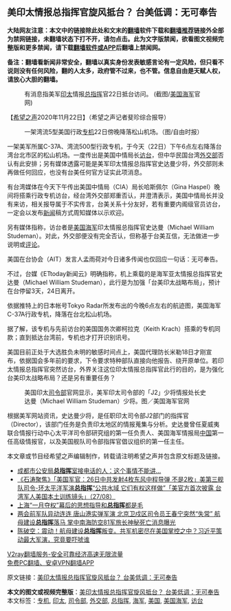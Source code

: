  <h2>美印太情报总指挥官旋风抵台？ 台美低调：无可奉告</h2> <p class="notice"><b>大陆网友注意：本文中的链接除此处和文末的<a href="https://github.com/bannedbook/fanqiang" >翻墙</a>软件下载和<a href="https://github.com/killgcd/justmysocks/blob/master/README.md">翻墙推荐</a>链接外全部为禁网链接，未翻墙状态下打不开，请勿点击。此为文字版禁闻，欲看图文视频完整版和更多禁闻，请下载<a href="https://github.com/bannedbook/fanqiang">翻墙软件或APP</a>后翻墙上禁闻网。</p><p>备注：翻墙看新闻非常安全，翻墙以真实身份发表敏感言论有一定风险，但只看不说则没有任何风险，翻的人太多，政府管不过来，也不管。信息自由是天赋人权，请放心大胆的翻墙。</b></p>  <div class="entry"> <figure><figcaption>有消息指美军<a href="https://www.bannedbook.org/bnews/tag/%E5%8D%B0%E5%A4%AA/" class="st_tag internal_tag" rel="tag" title="标签 印太 下的日志">印太</a>情报<a href="https://www.bannedbook.org/bnews/tag/%E6%80%BB%E6%8C%87%E6%8C%A5/" class="st_tag internal_tag" rel="tag" title="标签 总指挥 下的日志">总指挥</a>官22日抵台访问。 (截图/<a href="https://www.bannedbook.org/bnews/tag/%e7%be%8e%e5%9b%bd/" class="st_tag internal_tag" rel="tag" title="标签 美国 下的日志">美国</a><a href="https://www.bannedbook.org/bnews/tag/%e6%b5%b7%e5%86%9b/" class="st_tag internal_tag" rel="tag" title="标签 海军 下的日志">海军</a>官网)</figcaption></figure> <p>【<span class='wp_keywordlink_affiliate'><a href="https://www.soundofhope.org" title="希望之声" target="_blank">希望之声</a></span>2020年11月22日】（希望之声记者斐珍综合报导）</p> <figure><figcaption>一架湾流5型美国行政<a href="https://www.bannedbook.org/bnews/tag/%E4%B8%93%E6%9C%BA/" class="st_tag internal_tag" rel="tag" title="标签 专机 下的日志">专机</a>22日傍晚降落松山机场。（图/自由时报）</figcaption></figure> <p>一架美军所属C-37A、湾流500型行政专机，于今天（22日）下午6点左右降落台湾台北市区的松山机场。一度传出是美国中情局长<a href="https://www.bannedbook.org/bnews/tag/%E8%AE%BF%E5%8F%B0/" class="st_tag internal_tag" rel="tag" title="标签 访台 下的日志">访台</a>，但中华民国台湾<a href="https://www.bannedbook.org/bnews/tag/%E5%A4%96%E4%BA%A4%E9%83%A8/" class="st_tag internal_tag" rel="tag" title="标签 外交部 下的日志">外交部</a>否认有此安排；另有媒体透露可能是美军印太情报总指挥官史达曼少将，外交部则未再做任何回应，也没有台美任何官方证实此项消息。</p> <p>有台湾媒体在今天下午传出美国中情局（CIA）局长哈斯佩尔（Gina Haspel）晚间将搭乘行政专机访台，经台湾外交部郑重否认，并澄清表示，美国中情局长并没有来访，相关报导属于不实传言，台美关系十分友好，若有重要内阁级官员访台，一定会以发布<span class='wp_keywordlink_affiliate'><a href="https://www.bannedbook.org/" title="新闻">新闻</a></span>稿方式周知媒体以示欢迎。</p>  <p>另有媒体指称，访台者是<a href="https://www.bannedbook.org/bnews/tag/%e7%be%8e%e5%9b%bd%e6%b5%b7%e5%86%9b/" class="st_tag internal_tag" rel="tag" title="标签 美国海军 下的日志">美国海军</a>印太情报总指挥官史达曼（Michael William Studeman）。对此，外交部便没有完全否认，但称基于台美互信，无法做进一步说明或<span class='wp_keywordlink_affiliate'><a href="https://www.bannedbook.org/bnews/comments/" title="新闻评论" target="_blank">评论</a></span>。</p> <p>美国在台协会（AIT）发言人孟雨荷对今日诸多传闻也仅回应一句话：无可奉告。</p> <p>不过，台媒《ETtoday新闻云》明确指称，机上乘载的是海军亚太情报总指挥官史达曼（Michael William Studeman），此行是为加强「台美印太战略布局」，预计在台停留3天，24日离开。</p>  <p>依据推特上的日本帐号Tokyo Radar所发布出的今晚6点左右的航迹图，美国海军C-37A行政专机，降落在台北松山机场。</p> <p>据了解，该专机与先前访台的美国国务次卿柯拉克（Keith Krach）搭乘的专机同款；直到抵达台湾前，专机也才打开识别讯号。</p> <p>美国目前正处于大选胜负未明的敏感时间点上，美国代理防长米勒18日才刚宣布，依据国会多年前的要求，下令要求特种部队直接向他报告、绕开原单位。若印太情报总指挥官突然访台，外界关注这位印太情报总指挥官此行的目的，是为强化台美印太战略布局？还是另有重要任务？</p>  <figure><figcaption>美国印太<a href="https://www.bannedbook.org/bnews/tag/%E5%8F%B8%E4%BB%A4%E9%83%A8/" class="st_tag internal_tag" rel="tag" title="标签 司令部 下的日志">司令部</a>官网显示，美军印太司令部的「J2」少将情报处长史达曼（Michael William Studeman）少将。图／美国海军官网</figcaption></figure> <p>根据美军网站资讯，史达曼少将，是任职印太司令部J2部门的指挥官（Director），该部门任务是负责印太地区的情报蒐集与分析。史达曼曾任夏威夷联合情报行动中心太平洋司令部研究组的第一任负责人、美国海军情报局<span class='wp_keywordlink_affiliate'><a href="https://www.bannedbook.org/" title="中国" target="_blank">中国</a></span>第一任高级情报官，以及美国舰队司令部指挥官倡议组织的第一任主任。</p> <p>本文章或节目经希望之声编辑制作，转载请注明希望之声并包含原文标题及链接。</p> <ul class='op-related-articles' title='相关阅读'> <li><a href='https://www.bannedbook.org/bnews/cnnews/20201102/1424339.html' target='_blank'>成都市公安局<b>总指挥</b>室接电话的人：这个事情不能讲…</a></li> <li><a href='https://www.bannedbook.org/bnews/bannedvideo/20200828/1386899.html' target='_blank'>《石涛聚焦》「美国军官：26日中共发射4枚东风中程导弹 不是2枚」美第三舰队司令-环太平洋军演<b>总指挥</b>“公共水域 它们有权这样做”「美官方首次披露 台湾军人美国本土训练镜头」（27/08）</a></li> <li><a href='https://www.bannedbook.org/bnews/cnnews/20200817/1381386.html' target='_blank'>上海“一月夺权”幕后的思想指导和<b>总指挥</b>都是毛</a></li> <li><a href='https://www.bannedbook.org/bnews/comments/20200515/1329045.html' target='_blank'>两会前军队异动连连 唐山港实弹军演 北京卫戍区司令员王春宁突然“失常” 航母建设<b>总指挥</b>落马 掌中南海防空81军旅长神秘死亡消息曝光</a></li> <li><a href='https://www.bannedbook.org/bnews/cbnews/20200514/1328193.html' target='_blank'>陈破空：震动！航母建设<b>总指挥</b>叛变。共军机密尽在美国掌控之中？习近平策动最大军演，究竟要吓唬谁 </a></li> </ul> <p class="texttj"> <a href="https://www.bannedbook.org/forum23/topic22702.html" target="_blank">V2ray翻墙服务-安全可靠经济高速无限流量</a><br/> <a href="https://github.com/bannedbook/fanqiang/wiki/%E7%A6%81%E9%97%BB%E7%BD%91%E5%AE%89%E5%8D%93%E7%BF%BB%E5%A2%99%E6%96%B0%E9%97%BBAPP" target="_blank">免费PC翻墙、安卓VPN翻墙APP</a></p><p>原文链接：<a class="src_link"  href="https://www.soundofhope.org/post/445636" target="_blank">美印太情报总指挥官旋风抵台？ 台美低调：无可奉告</a></p> <a name='sharetosocial'></a>       <div><b>本文的图文或视频完整版</b>：<a href='https://www.bannedbook.org/bnews/comments/20201122/1435270.html'>美印太情报总指挥官旋风抵台？ 台美低调：无可奉告</a></div>  </div><!--END ENTRY--> <div class="postfooter"> <div>本文标签：<a href="https://www.bannedbook.org/bnews/tag/%E4%B8%93%E6%9C%BA/" rel="tag">专机</a>, <a href="https://www.bannedbook.org/bnews/tag/%E5%8D%B0%E5%A4%AA/" rel="tag">印太</a>, <a href="https://www.bannedbook.org/bnews/tag/%E5%8F%B8%E4%BB%A4%E9%83%A8/" rel="tag">司令部</a>, <a href="https://www.bannedbook.org/bnews/tag/%E5%A4%96%E4%BA%A4%E9%83%A8/" rel="tag">外交部</a>, <a href="https://www.bannedbook.org/bnews/tag/%E6%80%BB%E6%8C%87%E6%8C%A5/" rel="tag">总指挥</a>, <a href="https://www.bannedbook.org/bnews/tag/%e6%b5%b7%e5%86%9b/" rel="tag">海军</a>, <a href="https://www.bannedbook.org/bnews/tag/%e7%be%8e%e5%9b%bd/" rel="tag">美国</a>, <a href="https://www.bannedbook.org/bnews/tag/%e7%be%8e%e5%9b%bd%e6%b5%b7%e5%86%9b/" rel="tag">美国海军</a>, <a href="https://www.bannedbook.org/bnews/tag/%E8%AE%BF%E5%8F%B0/" rel="tag">访台</a></div>  </div><!--END POSTFOOTER--> 